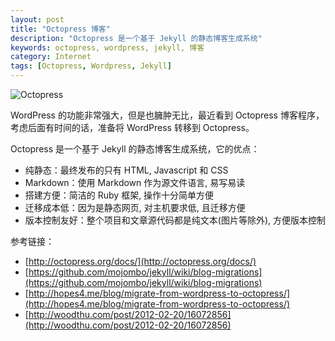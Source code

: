 ```yaml
---
layout: post
title: "Octopress 博客"
description: "Octopress 是一个基于 Jekyll 的静态博客生成系统"
keywords: octopress, wordpress, jekyll, 博客
category: Internet
tags: [Octopress, Wordpress, Jekyll]
---
```


![Octopress](//cdn.09hd.com/images/2012/06/octopress.png "Octopress")

WordPress 的功能非常强大，但是也臃肿无比，最近看到 Octopress 博客程序，考虑后面有时间的话，准备将 WordPress 转移到 Octopress。

<!-- more -->

Octopress 是一个基于 Jekyll 的静态博客生成系统，它的优点：

- 纯静态：最终发布的只有 HTML,  Javascript 和 CSS
- Markdown：使用 Markdown 作为源文件语言, 易写易读
- 搭建方便：简洁的 Ruby 框架, 操作十分简单方便
- 迁移成本低：因为是静态网页, 对主机要求低, 且迁移方便
- 版本控制友好：整个项目和文章源代码都是纯文本(图片等除外), 方便版本控制

参考链接：

- [http://octopress.org/docs/](http://octopress.org/docs/)
- [https://github.com/mojombo/jekyll/wiki/blog-migrations](https://github.com/mojombo/jekyll/wiki/blog-migrations)
- [http://hopes4.me/blog/migrate-from-wordpress-to-octopress/](http://hopes4.me/blog/migrate-from-wordpress-to-octopress/)
- [http://woodthu.com/post/2012-02-20/16072856](http://woodthu.com/post/2012-02-20/16072856)
